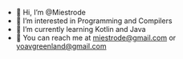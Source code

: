 - 👋 Hi, I’m @Miestrode
- 👀 I’m interested in Programming and Compilers
- 🌱 I’m currently learning Kotlin and Java
- 📧 You can reach me at miestrode@gmail.com or yoavgreenland@gmail.com

<!---
Miestrode/Miestrode is a ✨ special ✨ repository because its `README.md` (this file) appears on your GitHub profile.
You can click the Preview link to take a look at your changes.
--->
